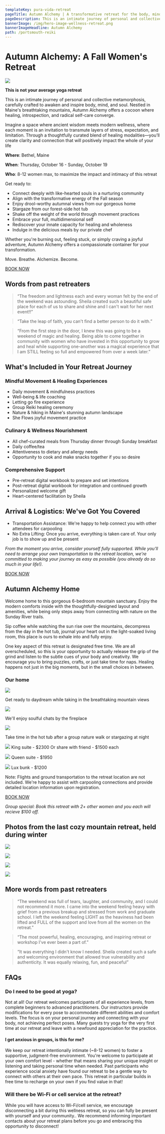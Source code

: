 ```yaml
---
templateKey: pura-vida-retreat
pageTitle: Autumn Alchemy | A transformative retreat for the body, mind, soul
pageDescription: This is an intimate journey of personal and collective metamorphosis, carefully crafted to awaken and inspire body/mind/soul. Nestled in Maine's breathtaking mountains, Autumn Alchemy offers a cocoon where healing, introspection, and radical self-care converge. Imagine a space where ancient wisdom meets modern wellness, where each moment is an invitation to transmute layers of stress, expectation, and limitation. Through a thoughtfully curated blend of healing modalities—you’ll create clarity and connection that will positively impact the whole of your life
bannerImage: /img/hero-image-wellness-retreat.png
bannerImageHeadline: Autumn Alchemy
path: /portsmouth-reiki
---
```


# Autumn Alchemy: A Fall Women's Retreat

![](/img/hero-image-wellness-retreat.png)

**This is not your average yoga retreat**

This is an intimate journey of personal and collective metamorphosis, carefully crafted to awaken and inspire body, mind, and soul. Nestled in Maine's breathtaking mountains, Autumn Alchemy offers a cocoon where healing, introspection, and radical self-care converge.

Imagine a space where ancient wisdom meets modern wellness, where each moment is an invitation to transmute layers of stress, expectation, and limitation. Through a thoughtfully curated blend of healing modalities—you’ll create clarity and connection that will positively impact the whole of your life

**Where**: Bethel, Maine

**When**: Thursday, October 16 - Sunday, October 19

**Who**: 8-12 women max, to maximize the impact and intimacy of this retreat

Get ready to:

- Connect deeply with like-hearted souls in a nurturing community
- Align with the transformative energy of the Fall season
- Enjoy drool-worthy autumnal views from our gorgeous home
- Stargaze from our forest-side hot tub
- Shake off the weight of the world through movement practices
- Embrace your full, multidimensional self
- Rediscover your innate capacity for healing and wholeness
- Indulge in the delicious meals by our private chef

Whether you're burning out, feeling stuck, or simply craving a joyful adventure, Autumn Alchemy offers a compassionate container for your transformation.

Move. Breathe. Alchemize. Become.

[BOOK NOW](https://square.link/u/1sax9yLH)

## Words from past retreaters

> “The freedom and lightness each and every woman felt by the end of the weekend was astounding. Sheila created such a beautiful safe place for each of us to share and shine and I can't wait for her next event!!”

> “Take the leap of faith, you can't find a better person to do it with.”

> “From the first step in the door, I knew this was going to be a weekend of magic and healing. Being able to come together in community with women who have invested in this opportunity to grow and heal while supporting one-another was a magical experience that I am STILL feeling so full and empowered from over a week later.”

## What's Included in Your Retreat Journey

### Mindful Movement & Healing Experiences

- Daily movement & mindfulness practices
- Well-being & life coaching
- Letting go fire experience
- Group Reiki healing ceremony
- Nature & hiking in Maine's stunning autumn landscape
- She Flows joyful movement practice

### Culinary & Wellness Nourishment

- All chef-curated meals from Thursday dinner through Sunday breakfast
- Daily coffee/tea
- Attentiveness to dietary and allergy needs
- Opportunity to cook and make snacks together if you so desire

### Comprehensive Support

- Pre-retreat digital workbook to prepare and set intentions
- Post-retreat digital workbook for integration and continued growth
- Personalized welcome gift
- Heart-centered facilitation by Sheila

## Arrival & Logistics: We've Got You Covered

- Transportation Assistance: We're happy to help connect you with other attendees for carpooling
- No Extra Lifting: Once you arrive, everything is taken care of. Your only job is to show up and be present

_From the moment you arrive, consider yourself fully supported. While you'll need to arrange your own transportation to the retreat location, we're committed to making your journey as easy as possible (you already do so much in your life!)._

[BOOK NOW](https://square.link/u/1sax9yLH)

## Autumn Alchemy Home

Welcome home to this gorgeous 6-bedroom mountain sanctuary. Enjoy the modern comforts inside with the thoughtfully-designed layout and amenities, while being only steps away from connecting with nature on the Sunday River trails.

Sip coffee while watching the sun rise over the mountains, decompress from the day in the hot tub, journal your heart out in the light-soaked living room, this place is ours to exhale into and fully enjoy.

One key aspect of this retreat is designated free time. We are all overscheduled, so this is your opportunity to actually release the grip of the grind and listen to the subtle cues of your body and creativity. We encourage you to bring puzzles, crafts, or just take time for naps. Healing happens not just in the big moments, but in the small choices in between.

### Our home

![](/img/alpine-photo.jpeg)

Get ready to daydream while taking in the breathtaking mountain views

![](/img/living-room-fire.jpeg)

We'll enjoy soulful chats by the fireplace

![](/img/hot-tub.jpeg)

Take time in the hot tub after a group nature walk or stargazing at night

![](/img/king-suite-1.webp)
King suite - $2300
Or share with friend - $1500 each

![](/img/queen-suite-alpine.webp)
Queen suite - $1950

![](/img/lux-bunk.webp)
Lux bunk - $1200

Note: Flights and ground transportation to the retreat location are not included. We're happy to assist with carpooling connections and provide detailed location information upon registration.

[BOOK NOW](https://square.link/u/1sax9yLH)

_Group special: Book this retreat with 2+ other women and you each will recieve $100 off._

## Photos from the last cozy mountain retreat, held during winter

![](/img/Winter-Camp-2023.jpg)

![](/img/Winter-Camp-2023-2827.jpg)

![](/img/Winter-Camp-2023-3188.jpg)

![](/img/Winter-Camp-2023-3241.jpg)

## More words from past retreaters

> “The weekend was full of tears, laughter, and community, and I could not recommend it more. I came into the weekend feeling heavy with grief from a previous breakup and stressed from work and graduate school. I left the weekend feeling LIGHT as the heaviness had been lifted and FULL of the support and love from all the women on the retreat.”

> “The most powerful, healing, encouraging, and inspiring retreat or workshop I've ever been a part of.”

> “It was everything I didn't know I needed. Sheila created such a safe and welcoming environment that allowed true vulnerability and authenticity. It was equally relaxing, fun, and peaceful”

## FAQs

### Do I need to be good at yoga?

Not at all! Our retreat welcomes participants of all experience levels, from complete beginners to advanced practitioners. Our instructors provide modifications for every pose to accommodate different abilities and comfort levels. The focus is on your personal journey and connecting with your body, not achieving perfect poses. Many guests try yoga for the very first time at our retreat and leave with a newfound appreciation for the practice.

#### I get anxious in groups, is this for me?

We keep our retreat intentionally intimate (~8-12 women) to foster a supportive, judgment-free environment. You're welcome to participate at your own comfort level - whether that means sharing your unique insight or listening and taking personal time when needed. Past participants who experience social anxiety have found our retreat to be a gentle way to connect with others at their own pace. This retreat in particular builds in free time to recharge on your own if you find value in that!

### Will there be Wi-Fi or cell service at the retreat?

While you will have access to Wi-Fi/cell service, we encourage disconnecting a bit during this wellness retreat, so you can fully be present with yourself and your community.. We recommend informing important contacts about your retreat plans before you go and embracing this opportunity to disconnect!
